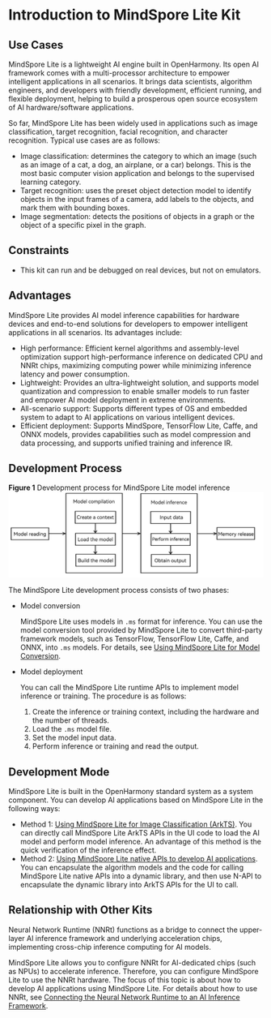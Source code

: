 # Introduction to MindSpore Lite Kit

## Use Cases

MindSpore Lite is a lightweight AI engine built in OpenHarmony. Its open AI framework comes with a multi-processor architecture to empower intelligent applications in all scenarios. It brings data scientists, algorithm engineers, and developers with friendly development, efficient running, and flexible deployment, helping to build a prosperous open source ecosystem of AI hardware/software applications.

So far, MindSpore Lite has been widely used in applications such as image classification, target recognition, facial recognition, and character recognition. Typical use cases are as follows:

- Image classification: determines the category to which an image (such as an image of a cat, a dog, an airplane, or a car) belongs. This is the most basic computer vision application and belongs to the supervised learning category.
- Target recognition: uses the preset object detection model to identify objects in the input frames of a camera, add labels to the objects, and mark them with bounding boxes.
- Image segmentation: detects the positions of objects in a graph or the object of a specific pixel in the graph.

## Constraints

- This kit can run and be debugged on real devices, but not on emulators.

## Advantages

MindSpore Lite provides AI model inference capabilities for hardware devices and end-to-end solutions for developers to empower intelligent applications in all scenarios. Its advantages include:

- High performance: Efficient kernel algorithms and assembly-level optimization support high-performance inference on dedicated CPU and NNRt chips, maximizing computing power while minimizing inference latency and power consumption.
- Lightweight: Provides an ultra-lightweight solution, and supports model quantization and compression to enable smaller models to run faster and empower AI model deployment in extreme environments.
- All-scenario support: Supports different types of OS and embedded system to adapt to AI applications on various intelligent devices.
- Efficient deployment: Supports MindSpore, TensorFlow Lite, Caffe, and ONNX models, provides capabilities such as model compression and data processing, and supports unified training and inference IR.

## Development Process

**Figure 1** Development process for MindSpore Lite model inference
![mindspore workflow](figures/mindspore_workflow.jpg)

The MindSpore Lite development process consists of two phases:

- Model conversion

  MindSpore Lite uses models in `.ms` format for inference. You can use the model conversion tool provided by MindSpore Lite to convert third-party framework models, such as TensorFlow, TensorFlow Lite, Caffe, and ONNX, into `.ms` models. For details, see [Using MindSpore Lite for Model Conversion](./mindspore-lite-converter-guidelines.md).

- Model deployment

  You can call the MindSpore Lite runtime APIs to implement model inference or training. The procedure is as follows:

    1. Create the inference or training context, including the hardware and the number of threads.
    2. Load the `.ms` model file.
    3. Set the model input data.
    4. Perform inference or training and read the output.

## Development Mode

MindSpore Lite is built in the OpenHarmony standard system as a system component. You can develop AI applications based on MindSpore Lite in the following ways:

- Method 1: [Using MindSpore Lite for Image Classification (ArkTS)](./mindspore-guidelines-based-js.md). You can directly call MindSpore Lite ArkTS APIs in the UI code to load the AI model and perform model inference. An advantage of this method is the quick verification of the inference effect.
- Method 2: [Using MindSpore Lite native APIs to develop AI applications](./mindspore-guidelines-based-native.md). You can encapsulate the algorithm models and the code for calling MindSpore Lite native APIs into a dynamic library, and then use N-API to encapsulate the dynamic library into ArkTS APIs for the UI to call.

## Relationship with Other Kits

<!--RP1-->
Neural Network Runtime (NNRt) functions as a bridge to connect the upper-layer AI inference framework and underlying acceleration chips, implementing cross-chip inference computing for AI models.

MindSpore Lite allows you to configure NNRt for AI-dedicated chips (such as NPUs) to accelerate inference. Therefore, you can configure MindSpore Lite to use the NNRt hardware. The focus of this topic is about how to develop AI applications using MindSpore Lite. For details about how to use NNRt, see [Connecting the Neural Network Runtime to an AI Inference Framework](../nnrt/neural-network-runtime-guidelines.md).
<!--RP1End-->

